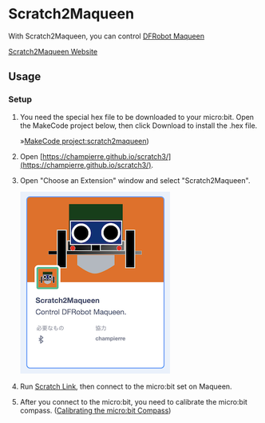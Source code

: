 # Scratch2Maqueen

With Scratch2Maqueen, you can control [DFRobot Maqueen](https://wiki.dfrobot.com/micro:Maqueen_for_micro:bit_SKU:ROB0148-E(ROB0148))

[Scratch2Maqueen Website](https://champierre.github.io/scratch2maqueen/)

## Usage

### Setup

1. You need the special hex file to be downloaded to your micro:bit. Open the MakeCode project below, then click Download to install the .hex file.

    &raquo;[MakeCode project:scratch2maqueen](https://makecode.microbit.org/_fMsey96tTYCW))

2. Open [https://champierre.github.io/scratch3/](https://champierre.github.io/scratch3/).

3. Open "Choose an Extension" window and select "Scratch2Maqueen".

    <img src="images/extension.png" />

4. Run [Scratch Link](https://scratch.mit.edu/microbit), then connect to the micro:bit set on Maqueen.

5. After you connect to the micro:bit, you need to calibrate the micro:bit compass. ([Calibrating the micro:bit Compass](https://support.microbit.org/support/solutions/articles/19000008874-calibrating-the-micro-bit-compass))
